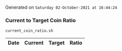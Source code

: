 Generated on `Saturday 02-October-2021 at 16:44:24`

### Current to Target Coin Ratio
`current_coin_ratio.sh`

Date|Current|Target|Ratio
---|---|---|---

